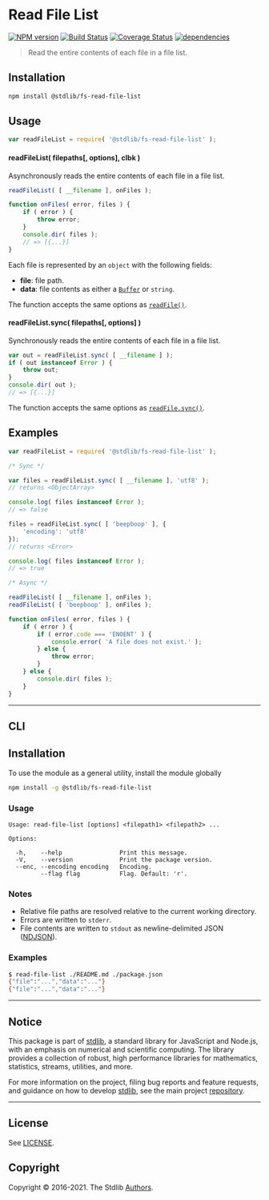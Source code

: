<!--

@license Apache-2.0

Copyright (c) 2018 The Stdlib Authors.

Licensed under the Apache License, Version 2.0 (the "License");
you may not use this file except in compliance with the License.
You may obtain a copy of the License at

   http://www.apache.org/licenses/LICENSE-2.0

Unless required by applicable law or agreed to in writing, software
distributed under the License is distributed on an "AS IS" BASIS,
WITHOUT WARRANTIES OR CONDITIONS OF ANY KIND, either express or implied.
See the License for the specific language governing permissions and
limitations under the License.

-->

# Read File List

[![NPM version][npm-image]][npm-url] [![Build Status][test-image]][test-url] [![Coverage Status][coverage-image]][coverage-url] [![dependencies][dependencies-image]][dependencies-url]

> Read the entire contents of each file in a file list.

<section class="installation">

## Installation

```bash
npm install @stdlib/fs-read-file-list
```

</section>

<section class="usage">

## Usage

```javascript
var readFileList = require( '@stdlib/fs-read-file-list' );
```

#### readFileList( filepaths\[, options], clbk )

Asynchronously reads the entire contents of each file in a file list.

```javascript
readFileList( [ __filename ], onFiles );

function onFiles( error, files ) {
    if ( error ) {
        throw error;
    }
    console.dir( files );
    // => [{...}]
}
```

Each file is represented by an `object` with the following fields:

-   **file**: file path.
-   **data**: file contents as either a [`Buffer`][node-buffer] or `string`.

The function accepts the same options as [`readFile()`][@stdlib/fs/read-file].

#### readFileList.sync( filepaths\[, options] )

Synchronously reads the entire contents of each file in a file list.

```javascript
var out = readFileList.sync( [ __filename ] );
if ( out instanceof Error ) {
    throw out;
}
console.dir( out );
// => [{...}]
```

The function accepts the same options as [`readFile.sync()`][@stdlib/fs/read-file].

</section>

<!-- /.usage -->

<section class="examples">

## Examples

<!-- eslint no-undef: "error" -->

```javascript
var readFileList = require( '@stdlib/fs-read-file-list' );

/* Sync */

var files = readFileList.sync( [ __filename ], 'utf8' );
// returns <ObjectArray>

console.log( files instanceof Error );
// => false

files = readFileList.sync( [ 'beepboop' ], {
    'encoding': 'utf8'
});
// returns <Error>

console.log( files instanceof Error );
// => true

/* Async */

readFileList( [ __filename ], onFiles );
readFileList( [ 'beepboop' ], onFiles );

function onFiles( error, files ) {
    if ( error ) {
        if ( error.code === 'ENOENT' ) {
            console.error( 'A file does not exist.' );
        } else {
            throw error;
        }
    } else {
        console.dir( files );
    }
}
```

</section>

<!-- /.examples -->

* * *

<section class="cli">

## CLI

<section class="installation">

## Installation

To use the module as a general utility, install the module globally

```bash
npm install -g @stdlib/fs-read-file-list
```

</section>

<section class="usage">

### Usage

```text
Usage: read-file-list [options] <filepath1> <filepath2> ...

Options:

  -h,    --help                Print this message.
  -V,    --version             Print the package version.
  --enc, --encoding encoding   Encoding.
         --flag flag           Flag. Default: 'r'.
```

</section>

<!-- /.usage -->

<section class="notes">

### Notes

-   Relative file paths are resolved relative to the current working directory.
-   Errors are written to `stderr`.
-   File contents are written to `stdout` as newline-delimited JSON ([NDJSON][ndjson]).

</section>

<!-- /.notes -->

<section class="examples">

### Examples

```bash
$ read-file-list ./README.md ./package.json
{"file":"...","data":"..."}
{"file":"...","data":"..."}
```

</section>

<!-- /.examples -->

</section>

<!-- /.cli -->


<section class="main-repo" >

* * *

## Notice

This package is part of [stdlib][stdlib], a standard library for JavaScript and Node.js, with an emphasis on numerical and scientific computing. The library provides a collection of robust, high performance libraries for mathematics, statistics, streams, utilities, and more.

For more information on the project, filing bug reports and feature requests, and guidance on how to develop [stdlib][stdlib], see the main project [repository][stdlib].

---

## License

See [LICENSE][stdlib-license].


## Copyright

Copyright &copy; 2016-2021. The Stdlib [Authors][stdlib-authors].

</section>

<!-- /.stdlib -->

<!-- Section for all links. Make sure to keep an empty line after the `section` element and another before the `/section` close. -->

<section class="links">

[npm-image]: http://img.shields.io/npm/v/@stdlib/fs-read-file-list.svg
[npm-url]: https://npmjs.org/package/@stdlib/fs-read-file-list

[test-image]: https://github.com/stdlib-js/fs-read-file-list/actions/workflows/test.yml/badge.svg
[test-url]: https://github.com/stdlib-js/fs-read-file-list/actions/workflows/test.yml

[coverage-image]: https://img.shields.io/codecov/c/github/stdlib-js/fs-read-file-list/main.svg
[coverage-url]: https://codecov.io/github/stdlib-js/fs-read-file-list?branch=main

[dependencies-image]: https://img.shields.io/david/stdlib-js/fs-read-file-list
[dependencies-url]: https://david-dm.org/stdlib-js/fs-read-file-list/main

[stdlib]: https://github.com/stdlib-js/stdlib

[stdlib-authors]: https://github.com/stdlib-js/stdlib/graphs/contributors

[stdlib-license]: https://raw.githubusercontent.com/stdlib-js/fs-read-file-list/main/LICENSE

[@stdlib/fs/read-file]: https://github.com/stdlib-js/fs-read-file

[node-buffer]: https://nodejs.org/api/buffer.html

[ndjson]: http://ndjson.org/

</section>

<!-- /.links -->
